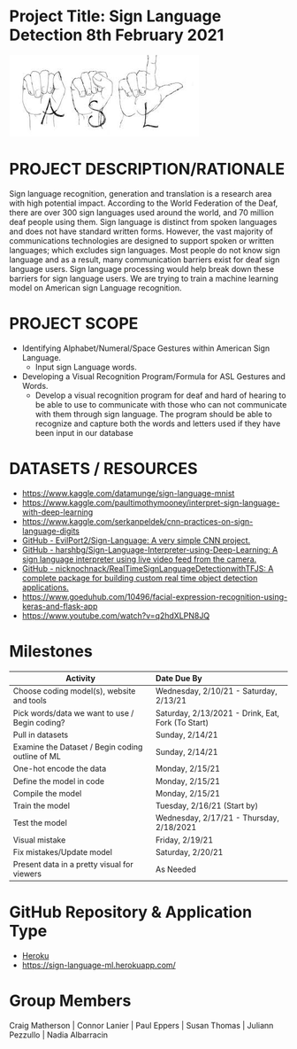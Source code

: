 # Project Title: Sign Language Detection                                          8th February 2021

![asl_asl_studies](Images/asl_asl_studies.jpg)

# PROJECT DESCRIPTION/RATIONALE
Sign language recognition, generation and translation is a research area with high potential impact. According to the World Federation of the Deaf, there are over 300 sign languages used around the world, and 70 million deaf people using them. Sign language is distinct from spoken languages and does not have standard written forms. However, the vast majority of communications technologies are designed to support spoken or written languages; which excludes sign languages. Most people do not know sign language and as a result, many communication barriers exist for deaf sign language users. Sign language processing would help break down these barriers for sign language users. We are trying to train a machine learning model on American sign Language recognition. 


# PROJECT SCOPE
* Identifying Alphabet/Numeral/Space Gestures within American Sign Language.
  * Input sign Language words.
* Developing a Visual Recognition Program/Formula for ASL Gestures and Words.
  * Develop a visual recognition program for deaf and hard of hearing to be able to use to communicate with those who can not communicate with them through sign language.  The program should be able to recognize and capture both the words and letters used if they have been input in our database

# DATASETS / RESOURCES
* <https://www.kaggle.com/datamunge/sign-language-mnist>
* <https://www.kaggle.com/paultimothymooney/interpret-sign-language-with-deep-learning>
* <https://www.kaggle.com/serkanpeldek/cnn-practices-on-sign-language-digits>
* [GitHub - EvilPort2/Sign-Language: A very simple CNN project.](https://github.com/Evilport2/Sign-Language)
* [GitHub - harshbg/Sign-Language-Interpreter-using-Deep-Learning: A sign language interpreter using live video feed from the camera.](https://github.com/harshbg/Sign-Language-Interpreter-using-Deep-Learning)
* [GitHub - nicknochnack/RealTimeSignLanguageDetectionwithTFJS: A complete package for building custom real time object detection applications.](https://github.com/nicknochnack/RealTimeSignLanguageDetectionwithTFJS)
* <https://www.goeduhub.com/10496/facial-expression-recognition-using-keras-and-flask-app>
* <https://www.youtube.com/watch?v=q2hdXLPN8JQ>

# Milestones

| Activity | Date Due By |
|-----------------|:-------------|
| Choose coding model(s), website and tools | Wednesday, 2/10/21 - Saturday, 2/13/21  |
| Pick words/data we want to use / Begin coding?   | Saturday, 2/13/2021 - Drink, Eat, Fork (To Start)          |
| Pull in datasets      | Sunday, 2/14/21         |
| Examine the Dataset /  Begin coding outline of ML | Sunday, 2/14/21 |
| One-hot encode the data      |  Monday, 2/15/21            |
| Define the model in code      |  Monday, 2/15/21            |
| Compile the model      | Monday, 2/15/21             |
|Train the model|Tuesday, 2/16/21 (Start by)|
|Test the model| Wednesday, 2/17/21 - Thursday, 2/18/2021|
|Visual mistake|Friday, 2/19/21|
|Fix mistakes/Update model|Saturday, 2/20/21|
|Present data in a pretty visual for viewers|As Needed|

# GitHub Repository & Application Type
* [Heroku](https://github.com/clmatherson/sign_language_detection)
* https://sign-language-ml.herokuapp.com/

# Group Members
Craig Matherson | Connor Lanier | Paul Eppers | Susan Thomas | Juliann Pezzullo | Nadia Albarracin 
 



